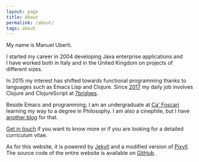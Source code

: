 ```yaml
---
layout: page
title: About
permalink: /about/
tags: about
---
```


My name is Manuel Uberti.

I started my career in 2004 developing Java enterprise applications and I have
worked both in Italy and in the United Kingdom on projects of different sizes.

In 2015 my interest has shifted towards functional programming thanks to
languages such as Emacs Lisp and Clojure. Since [2017](https://www.manueluberti.eu/programming/2017/03/12/anewjob/) my daily job involves
Clojure and ClojureScript at [7bridges](https://7bridges.eu/).

Beside Emacs and programming, I am an undergraduate at [Ca' Foscari](https://www.unive.it/) learning my
way to a degree in Philosophy. I am also a cinephile, but I have [another blog](https://www.filmsinwords.eu)
for that.

[Get in touch](https://www.manueluberti.eu/contact/) if you want to know more or if you are looking for a detailed
curriculum vitae.

As for this website, it is powered by [Jekyll](https://jekyllrb.com/) and a modified version of [Pixyll](https://github.com/johno/pixyll).
The source code of the entire website is available on [GitHub](https://github.com/manuel-uberti/manuel-uberti.github.io).
